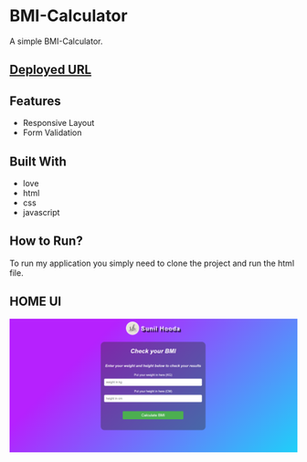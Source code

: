 # BMI-Calculator

A simple BMI-Calculator.
<br />

## [Deployed URL](https://bmi-calci-light.netlify.app/)

## Features

- Responsive Layout
- Form Validation

## Built With

- love
- html
- css
- javascript

## How to Run?

To run my application you simply need to clone the project and run the html file.

## HOME UI

![HomePage](https://github.com/SunilHooda/BMI-Calculator/blob/main/Images/HomeUI.png)

